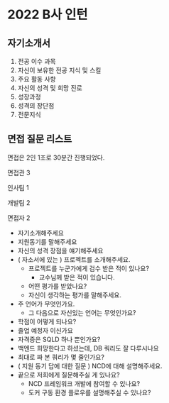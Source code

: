 # 2022 B사 인턴

## 자기소개서

1. 전공 이수 과목
2. 자신이 보유한 전공 지식 및 스킬
3. 주요 활동 사항
4. 자신의 성격 및 희망 진로
5. 성장과정
6. 성격의 장단점
7. 전문지식

## 면접 질문 리스트

면접은 2인 1조로 30분간 진행되었다.

면접관 3

인사팀 1

개발팀 2

면접자 2

- 자기소개해주세요
- 지원동기를 말해주세요
- 자신의 성격 장점을 얘기해주세요
- ( 자소서에 있는 ) 프로젝트를 소개해주세요.
    - 프로젝트를 누군가에게 검수 받은 적이 있나요?
        - 교수님께 받은 적이 있습니다.
    - 어떤 평가를 받았나요?
    - 자신이 생각하는 평가를 말해주세요.
- 주 언어가 무엇인가요.
    - 그 다음으로 자신있는 언어는 무엇인가요?
- 학점이 어떻게 되나요?
- 졸업 예정자 이신가요
- 자격증은 SQLD 하나 뿐인가요?
- 백엔드 희망한다고 하셨는데, DB 쿼리도 잘 다루시나요
- 최대로 짜 본 쿼리가 몇 줄인가요?
- ( 지원 동기 답에 대한 질문 ) NCD에 대해 설명해주세요.
- 끝으로 저희에게 질문해주실 게 있나요?
    - NCD 프레임워크 개발에 참여할 수 있나요?
    - 도커 구동 환경 플로우를 설명해주실 수 있나요?